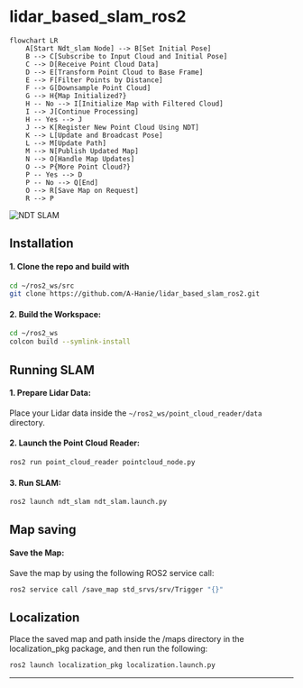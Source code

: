 # lidar_based_slam_ros2

```mermaid
flowchart LR
    A[Start Ndt_slam Node] --> B[Set Initial Pose]
    B --> C[Subscribe to Input Cloud and Initial Pose]
    C --> D[Receive Point Cloud Data]
    D --> E[Transform Point Cloud to Base Frame]
    E --> F[Filter Points by Distance]
    F --> G[Downsample Point Cloud]
    G --> H{Map Initialized?}
    H -- No --> I[Initialize Map with Filtered Cloud]
    I --> J[Continue Processing]
    H -- Yes --> J
    J --> K[Register New Point Cloud Using NDT]
    K --> L[Update and Broadcast Pose]
    L --> M[Update Path]
    M --> N[Publish Updated Map]
    N --> O[Handle Map Updates]
    O --> P{More Point Cloud?}
    P -- Yes --> D
    P -- No --> Q[End]
    O --> R[Save Map on Request]
    R --> P
```

![NDT SLAM](docs/ndt_slam.gif)

##  Installation

#### 1. Clone the repo and build with

```bash
cd ~/ros2_ws/src
git clone https://github.com/A-Hanie/lidar_based_slam_ros2.git
```
#### 2. Build the Workspace:

```bash
cd ~/ros2_ws
colcon build --symlink-install
```
## Running SLAM

#### 1. Prepare Lidar Data:

Place your Lidar data inside the `~/ros2_ws/point_cloud_reader/data` directory.

#### 2. Launch the Point Cloud Reader:

```bash
ros2 run point_cloud_reader pointcloud_node.py
```

#### 3. Run SLAM:

```bash
ros2 launch ndt_slam ndt_slam.launch.py
```

## Map saving

#### Save the Map:

Save the map by using the following ROS2 service call:

```bash
ros2 service call /save_map std_srvs/srv/Trigger "{}"
```

## Localization

Place the saved map and path inside the /maps directory in the localization_pkg package, and then run the following:

```bash
ros2 launch localization_pkg localization.launch.py
```
---
